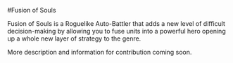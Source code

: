 #Fusion of Souls

Fusion of Souls is a Roguelike Auto-Battler that adds a new level of difficult decision-making by allowing you to fuse units into a powerful hero opening up a whole new layer of strategy to the genre.

More description and information for contribution coming soon.
